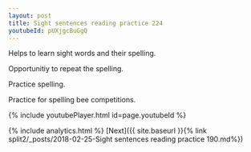 ```yaml
---
layout: post
title: Sight sentences reading practice 224
youtubeId: pUXjgcBuGgQ
---
```

 
 
Helps to learn sight words and their spelling.

Opportunitiy to repeat the spelling. 

Practice spelling. 
 
Practice for spelling bee competitions. 
 
{% include youtubePlayer.html id=page.youtubeId %}
 
 
{% include analytics.html %} 
[Next]({{ site.baseurl }}{% link  split2/_posts/2018-02-25-Sight sentences reading practice 190.md%})
 
